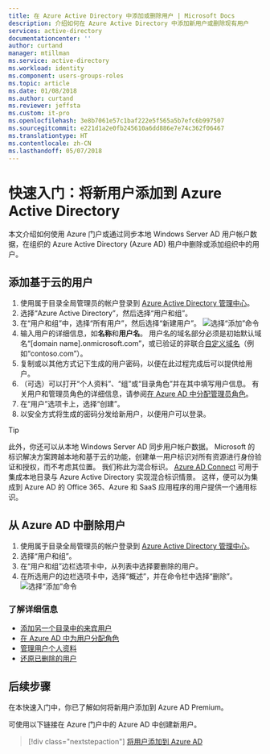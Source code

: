 ```yaml
---
title: 在 Azure Active Directory 中添加或删除用户 | Microsoft Docs
description: 介绍如何在 Azure Active Directory 中添加新用户或删除现有用户
services: active-directory
documentationcenter: ''
author: curtand
manager: mtillman
ms.service: active-directory
ms.workload: identity
ms.component: users-groups-roles
ms.topic: article
ms.date: 01/08/2018
ms.author: curtand
ms.reviewer: jeffsta
ms.custom: it-pro
ms.openlocfilehash: 3e8b7061e57c1baf222e5f565a5b7efc6b997507
ms.sourcegitcommit: e221d1a2e0fb245610a6dd886e7e74c362f06467
ms.translationtype: HT
ms.contentlocale: zh-CN
ms.lasthandoff: 05/07/2018
---
```

# <a name="quickstart-add-new-users-to-azure-active-directory"></a>快速入门：将新用户添加到 Azure Active Directory
本文介绍如何使用 Azure 门户或通过同步本地 Windows Server AD 用户帐户数据，在组织的 Azure Active Directory (Azure AD) 租户中删除或添加组织中的用户。 

## <a name="add-cloud-based-users"></a>添加基于云的用户
1. 使用属于目录全局管理员的帐户登录到 [Azure Active Directory 管理中心](https://aad.portal.azure.com)。
2. 选择“Azure Active Directory”，然后选择“用户和组”。
3. 在“用户和组”中，选择“所有用户”，然后选择“新建用户”。
   ![选择“添加”命令](./media/add-users-azure-active-directory/add-user.png)
4. 输入用户的详细信息，如**名称**和**用户名**。 用户名的域名部分必须是初始默认域名“[domain name].onmicrosoft.com”，或已验证的非联合[自定义域名](add-custom-domain.md)（例如“contoso.com”）。
5. 复制或以其他方式记下生成的用户密码，以便在此过程完成后可以提供给用户。
6. （可选）可以打开“个人资料”、“组”或“目录角色”并在其中填写用户信息。 有关用户和管理员角色的详细信息，请参阅[在 Azure AD 中分配管理员角色](active-directory-assign-admin-roles-azure-portal.md)。
7. 在“用户”选项卡上，选择“创建”。
8. 以安全方式将生成的密码分发给新用户，以便用户可以登录。

> [!TIP]
> 此外，你还可以从本地 Windows Server AD 同步用户帐户数据。 Microsoft 的标识解决方案跨越本地和基于云的功能，创建单一用户标识对所有资源进行身份验证和授权，而不考虑其位置。 我们称此为混合标识。 [Azure AD Connect](https://docs.microsoft.com/azure/active-directory/connect/active-directory-aadconnect) 可用于集成本地目录与 Azure Active Directory 实现混合标识情景。 这样，便可以为集成到 Azure AD 的 Office 365、Azure 和 SaaS 应用程序的用户提供一个通用标识。 

## <a name="delete-users-from-azure-ad"></a>从 Azure AD 中删除用户
1. 使用属于目录全局管理员的帐户登录到 [Azure Active Directory 管理中心](https://aad.portal.azure.com)。
2. 选择“用户和组”。
3. 在“用户和组”边栏选项卡中，从列表中选择要删除的用户。 
4. 在所选用户的边栏选项卡中，选择“概述”，并在命令栏中选择“删除”。
   ![选择“添加”命令](./media/add-users-azure-active-directory/delete-user.png)


### <a name="learn-more"></a>了解详细信息 
* [添加另一个目录中的来宾用户](active-directory-b2b-what-is-azure-ad-b2b.md) 
* [在 Azure AD 中为用户分配角色](active-directory-users-assign-role-azure-portal.md)
* [管理用户个人资料](active-directory-users-profile-azure-portal.md)
* [还原已删除的用户](active-directory-users-restore.md)



## <a name="next-steps"></a>后续步骤
在本快速入门中，你已了解如何将新用户添加到 Azure AD Premium。 

可使用以下链接在 Azure 门户中的 Azure AD 中创建新用户。

> [!div class="nextstepaction"]
> [将用户添加到 Azure AD](https://aad.portal.azure.com/#blade/Microsoft_AAD_IAM/UsersManagementMenuBlade/All%20users) 
